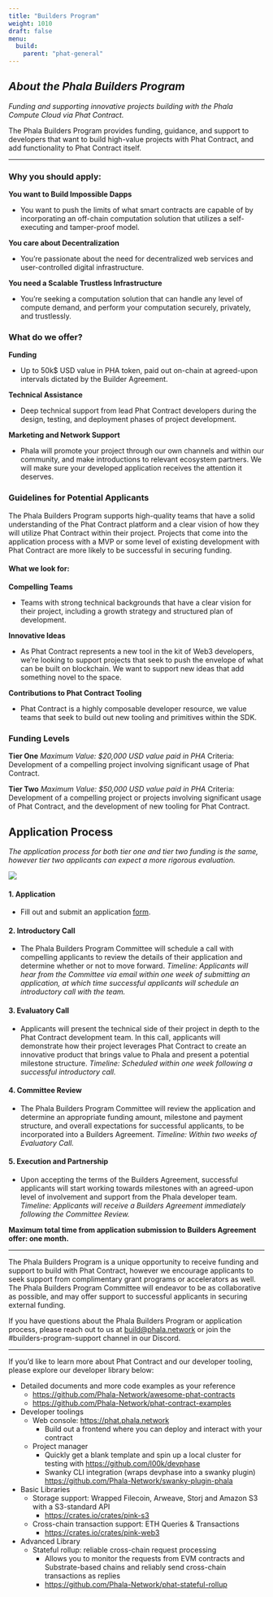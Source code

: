 ```yaml
---
title: "Builders Program"
weight: 1010
draft: false
menu:
  build:
    parent: "phat-general"
---
```


## ***About the Phala Builders Program***
*Funding and supporting innovative projects building with the Phala Compute Cloud via Phat Contract.*

The Phala Builders Program provides funding, guidance, and support to developers that want to build high-value projects with Phat Contract, and add functionality to Phat Contract itself.


---

### **Why you should apply:**

**You want to Build Impossible Dapps**
-    You want to push the limits of what smart contracts are capable of by incorporating an off-chain computation solution that utilizes a self-executing and tamper-proof model.

**You care about Decentralization**
-    You’re passionate about the need for decentralized web services and user-controlled digital infrastructure.

**You need a Scalable Trustless Infrastructure**
-    You’re seeking a computation solution that can handle any level of compute demand, and perform your computation securely, privately, and trustlessly.

### **What do we offer?**

**Funding**
- Up to 50k$ USD value in PHA token, paid out on-chain at agreed-upon intervals dictated by the Builder Agreement.

**Technical Assistance**
- Deep technical support from lead Phat Contract developers during the design, testing, and deployment phases of project development.

**Marketing and Network Support**
- Phala will promote your project through our own channels and within our community, and make introductions to relevant ecosystem partners. We will make sure your developed application receives the attention it deserves.

### **Guidelines for Potential Applicants**

The Phala Builders Program supports high-quality teams that have a solid understanding of the Phat Contract platform and a clear vision of how they will utilize Phat Contract within their project. Projects that come into the application process with a MVP or some level of existing development with Phat Contract are more likely to be successful in securing funding.

#### **What we look for:**

**Compelling Teams**
- Teams with strong technical backgrounds that have a clear vision for their project, including a growth strategy and structured plan of development.

**Innovative Ideas**
- As Phat Contract represents a new tool in the kit of Web3 developers, we’re looking to support projects that seek to push the envelope of what can be built on blockchain. We want to support new ideas that add something novel to the space.

**Contributions to Phat Contract Tooling**
- Phat Contract is a highly composable developer resource, we value teams that seek to build out new tooling and primitives within the SDK.

### **Funding Levels**

**Tier One**
*Maximum Value: $20,000 USD value paid in PHA*
Criteria: Development of a compelling project involving significant usage of Phat Contract.

**Tier Two**
*Maximum Value: $50,000 USD value paid in PHA*
Criteria: Development of a compelling project or projects involving significant usage of Phat Contract, and the development of new tooling for Phat Contract.

## **Application Process**
*The application process for both tier one and tier two funding is the same, however tier two applicants can expect a more rigorous evaluation.*

![](/images/build/builders-program.png)

#### 1. Application
- Fill out and submit an application <a target="_blank" href="https://docs.google.com/forms/d/e/1FAIpQLSdaWa5YA-YJL7Cc0b0_cbpCdOvu1Ra7uJI95cudSLIduMrv_A/viewform?usp=sf_link">form</a>.

#### 2. Introductory Call
- The Phala Builders Program Committee will schedule a call with compelling applicants to review the details of their application and determine whether or not to move forward.
  *Timeline: Applicants will hear from the Committee via email within one week of submitting an application, at which time successful applicants will schedule an introductory call with the team.*

#### 3. Evaluatory Call
- Applicants will present the technical side of their project in depth to the Phat Contract development team. In this call, applicants will demonstrate how their project leverages Phat Contract to create an innovative product that brings value to Phala and present a potential milestone structure.
  *Timeline: Scheduled within one week following a successful introductory call.*

#### 4. Committee Review
- The Phala Builders Program Committee will review the application and determine an appropriate funding amount, milestone and payment structure, and overall expectations for successful applicants, to be incorporated into a Builders Agreement.
  *Timeline: Within two weeks of Evaluatory Call.*

#### 5. Execution and Partnership
- Upon accepting the terms of the Builders Agreement, successful applicants will start working towards milestones with an agreed-upon level of involvement and support from the Phala developer team.
  *Timeline: Applicants will receive a Builders Agreement immediately following the Committee Review.*


**Maximum total time from application submission to Builders Agreement offer: one month.**

---

The Phala Builders Program is a unique opportunity to receive funding and support to build with Phat Contract, however we encourage applicants to seek support from complimentary grant programs or accelerators as well. The Phala Builders Program Committee will endeavor to be as collaborative as possible, and may offer support to successful applicants in securing external funding.

If you have questions about the Phala Builders Program or application process, please reach out to us at build@phala.network or join the  #builders-program-support channel in our Discord.


---

If you’d like to learn more about Phat Contract and our developer tooling, please explore our developer library below:

- Detailed documents and more code examples as your reference
  - https://github.com/Phala-Network/awesome-phat-contracts
  - https://github.com/Phala-Network/phat-contract-examples
- Developer toolings
  - Web console: https://phat.phala.network
    - Build out a frontend where you can deploy and interact with your contract
  - Project manager
    - Quickly get a blank template and spin up a local cluster for testing with https://github.com/l00k/devphase
    - Swanky CLI integration (wraps devphase into a swanky plugin) https://github.com/Phala-Network/swanky-plugin-phala
- Basic Libraries
  - Storage support: Wrapped Filecoin, Arweave, Storj and Amazon S3 with a S3-standard API
    - https://crates.io/crates/pink-s3
  - Cross-chain transaction support: ETH Queries & Transactions
    - https://crates.io/crates/pink-web3
- Advanced Library
  - Stateful rollup: reliable cross-chain request processing
    - Allows you to monitor the requests from EVM contracts and Substrate-based chains and reliably send cross-chain transactions as replies
    - https://github.com/Phala-Network/phat-stateful-rollup

